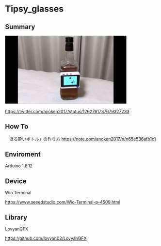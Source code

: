 
# Tipsy_glasses

## Summary
<img src="https://github.com/anoken/Tipsy_glasses/blob/master/image.png" width="400">

https://twitter.com/anoken2017/status/1262761737679327233

## How To
「ほろ酔いボトル」の作り方 
https://note.com/anoken2017/n/n65e536afb1c1


## Enviroment 
Arduino 1.8.12

## Device
Wio Terminal

https://www.seeedstudio.com/Wio-Terminal-p-4509.html

## Library

LovyanGFX

https://github.com/lovyan03/LovyanGFX

